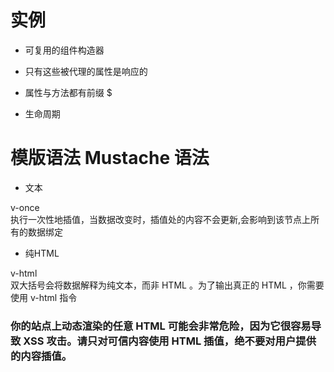 # 实例


*  可复用的组件构造器

*  只有这些被代理的属性是响应的

*  属性与方法都有前缀 $

*  生命周期

# 模版语法 Mustache 语法

*  文本

v-once  <br />
执行一次性地插值，当数据改变时，插值处的内容不会更新,会影响到该节点上所有的数据绑定<br />

*  纯HTML

v-html  <br />
双大括号会将数据解释为纯文本，而非 HTML 。为了输出真正的 HTML ，你需要使用 v-html 指令<br />


###  你的站点上动态渲染的任意 HTML 可能会非常危险，因为它很容易导致 XSS 攻击。请只对可信内容使用 HTML 插值，绝不要对用户提供的内容插值。